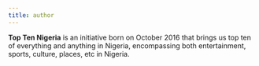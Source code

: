 ```yaml
---
title: author
---
```


**Top Ten Nigeria**  is an initiative born on October 2016 that brings us top ten of everything and anything in Nigeria, encompassing both entertainment, sports, culture, places, etc in Nigeria.
